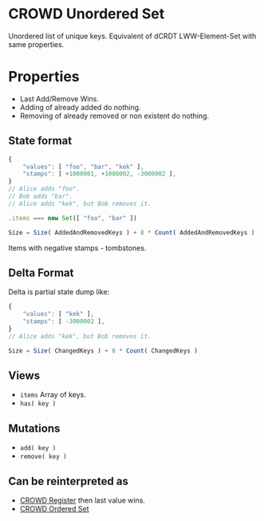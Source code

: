 # CROWD Unordered Set

Unordered list of unique keys. Equivalent of dCRDT LWW-Element-Set with same properties.

# Properties

- Last Add/Remove Wins.
- Adding of already added do nothing.
- Removing of already removed or non existent do nothing.

## State format

```javascript
{
	"values": [ "foo", "bar", "kek" ],
	"stamps": [ +1000001, +1000002, -3000002 ],
}
// Alice adds "foo".
// Bob adds "bar".
// Alice adds "kek", but Bob removes it.

.items === new Set([ "foo", "bar" ])

Size = Size( AddedAndRemovedKeys ) + 8 * Count( AddedAndRemovedKeys )
```

Items with negative stamps - tombstones.

## Delta Format

Delta is partial state dump like:

```javascript
{
	"values": [ "kek" ],
	"stamps": [ -3000002 ],
}
// Alice adds "kek", but Bob removes it.

Size = Size( ChangedKeys ) + 8 * Count( ChangedKeys )
```

## Views

- `items` Array of keys.
- `has( key )`

## Mutations

- `add( key )`
- `remove( key )`

## Can be reinterpreted as

- [CROWD Register](../reg) then last value wins.
- [CROWD Ordered Set](../list)
